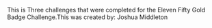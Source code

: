 This is Three challenges that were completed for the Eleven Fifty Gold Badge Challenge.This was created by: Joshua Middleton 
